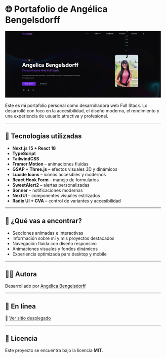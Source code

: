 # 🌐 Portafolio de Angélica Bengelsdorff

![Vista previa del portafolio](./vistapreviaportafolio.jpg)


Este es mi portafolio personal como desarrolladora web Full Stack. Lo desarrollé con foco en la accesibilidad, el diseño moderno, el rendimiento y una experiencia de usuario atractiva y profesional.

---

## 🚀 Tecnologías utilizadas

- **Next.js 15 + React 18**
- **TypeScript**
- **TailwindCSS**
- **Framer Motion** – animaciones fluidas
- **GSAP + Three.js** – efectos visuales 3D y dinámicos
- **Lucide Icons** – íconos accesibles y modernos
- **React Hook Form** – manejo de formularios
- **SweetAlert2** – alertas personalizadas
- **Sonner** – notificaciones modernas
- **NextUI** – componentes visuales estilizados
- **Radix UI + CVA** – control de variantes y accesibilidad

---

## 🎯 ¿Qué vas a encontrar?

- Secciones animadas e interactivas
- Información sobre mí y mis proyectos destacados
- Navegación fluida con diseño responsivo
- Animaciones visuales y fondos dinámicos
- Experiencia optimizada para desktop y mobile

---

## 👩‍💻 Autora

Desarrollado por [Angélica Bengelsdorff](https://www.linkedin.com/in/angelica-bengelsdorff)

---

## 🔗 En línea

📌 [Ver sitio desplegado](https://portafolio-bengelsdorff.vercel.app/)  

---

## 📄 Licencia

Este proyecto se encuentra bajo la licencia **MIT**.
